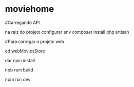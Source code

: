 # moviehome

#Carregando API

na raiz do projeto
configurar env
composer install
php artisan

#Para carregar o projeto web

cd webMoviesStore

dar npm install

npb rum build

npm run dev


